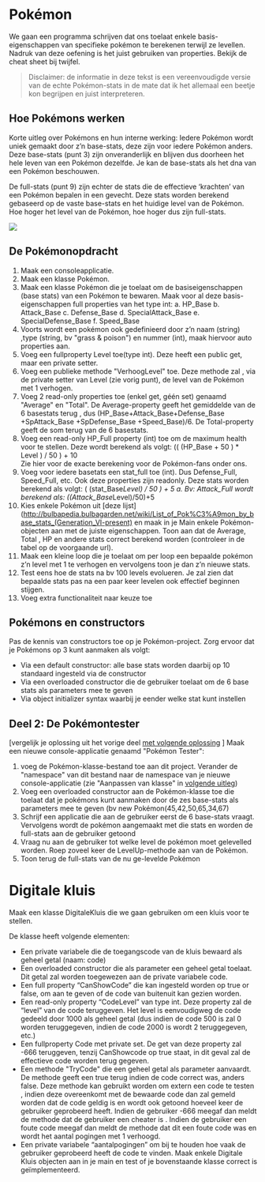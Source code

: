 # Pokémon

We gaan een programma schrijven dat ons toelaat enkele basis-eigenschappen van specifieke pokémon te berekenen terwijl ze levellen. 
Nadruk van deze oefening is het juist gebruiken van properties. Bekijk de cheat sheet bij twijfel.

>Disclaimer: de informatie in deze tekst is een vereenvoudigde versie van de echte Pokémon-stats in de mate dat ik het allemaal een beetje kon begrijpen en juist interpreteren.

## Hoe Pokémons werken
Korte uitleg over Pokémons en hun interne werking: Iedere Pokémon wordt uniek gemaakt door z’n base-stats, deze zijn voor iedere Pokémon anders. Deze base-stats  (punt 3) zijn onveranderlijk en blijven dus doorheen het hele leven van een Pokémon dezelfde. Je kan de base-stats als het dna van een Pokémon beschouwen.

De full-stats (punt 9) zijn echter de stats die de effectieve ‘krachten’ van een Pokémon bepalen in een gevecht. Deze stats worden berekend gebaseerd op de vaste base-stats en het huidige level van de Pokémon. Hoe hoger het level van de Pokémon, hoe hoger dus zijn full-stats. 
 
 ![](/assets/6_klassen/Pokémon.png)

## De Pokémonopdracht
1.	Maak een consoleapplicatie.
2.	Maak een klasse Pokémon.
3.	Maak een klasse Pokémon die je toelaat om de basiseigenschappen (base stats) van een Pokémon te bewaren. 
Maak voor al deze basis-eigenschappen full properties  van het type int:
a.	HP_Base
b.	Attack_Base
c.	Defense_Base
d.	SpecialAttack_Base
e.	SpecialDefense_Base
f.	Speed_Base
4.	Voorts wordt een pokémon ook gedefinieerd door z’n naam (string) ,type (string, bv "grass & poison") en nummer (int), maak hiervoor auto properties aan.
5.	Voeg een fullproperty Level toe(type int). Deze heeft een public get, maar een private setter.
6.	Voeg een publieke methode "VerhoogLevel" toe. Deze methode zal , via de private setter van Level (zie vorig punt), de level van de Pokémon met 1 verhogen.
7.	Voeg 2 read-only properties toe (enkel get, géén set) genaamd "Average" en "Total". De Average-property geeft het gemiddelde van de 6 basestats terug , dus (HP_Base+Attack_Base+Defense_Base +SpAttack_Base +SpDefense_Base +Speed_Base)/6. De Total-property geeft de som terug van de 6 basestats.
8.	Voeg een read-only HP_Full property (int) toe om de maximum health voor te stellen. Deze wordt berekend als volgt: 
(( (HP_Base + 50 ) * Level ) / 50 ) + 10  
Zie hier voor de exacte berekening voor de Pokémon-fans onder ons.
9.	Voeg voor iedere basetats een stat_full toe (int). Dus Defense_Full, Speed_Full, etc. Ook deze properties zijn readonly. Deze stats worden berekend als volgt: 
( (stat_Base*Level) / 50 ) + 5 
a.	Bv: Attack_Full wordt berekend als: ((Attack_Base*Level)/50)+5
10.	Kies enkele Pokémon uit [deze lijst](http://bulbapedia.bulbagarden.net/wiki/List_of_Pok%C3%A9mon_by_base_stats_(Generation_VI-present) en maak in je Main enkele Pokémon-objecten aan met de juiste eigenschappen. Toon aan dat de Average, Total , HP en andere stats correct berekend worden (controleer in de tabel op de voorgaande url).
11.	Maak een kleine loop die je toelaat om per loop een bepaalde pokémon z’n level met 1 te verhogen en vervolgens toon je dan z’n nieuwe stats.
12.	Test eens hoe de stats na bv 100 levels evolueren. Je zal zien dat bepaalde stats pas na een paar keer levelen ook effectief beginnen stijgen.
13.	Voeg extra functionaliteit naar keuze toe

## Pokémons en constructors
Pas de kennis van constructors toe op je Pokémon-project. Zorg ervoor dat je Pokémons op 3 kunt aanmaken als volgt:
* Via een default constructor: alle base stats worden daarbij op 10 standaard ingesteld via de constructor
* Via een overloaded constructor die de gebruiker toelaat om de 6 base stats als parameters mee te geven
* Via object initializer syntax waarbij je eender welke stat kunt instellen
 
 ## Deel 2: De Pokémontester
 [vergelijk je oplossing uit het vorige deel [met volgende oplossing](/assets/6_klassen/Pokemon.md) ]
Maak een nieuwe console-applicatie genaamd "Pokémon Tester": 

1. voeg de Pokémon-klasse-bestand toe aan dit project. Verander de "namespace" van dit bestand naar de namespace van je nieuwe console-applicatie  (zie "Aanpassen van klasse" in [volgende uitleg](https://codevan1001nacht.wordpress.com/2013/11/06/werken-met-klassen-in-visual-studio/))
2. Voeg een overloaded constructor aan de Pokémon-klasse toe die toelaat dat je pokémons kunt aanmaken door de zes base-stats als parameters mee te geven (bv new Pokémon(45,42,50,65,34,67)
3. Schrijf een applicatie die aan de gebruiker eerst de 6 base-stats vraagt. Vervolgens wordt de pokémon aangemaakt met die stats en worden de full-stats aan de gebruiker getoond
4. Vraag nu aan de gebruiker tot welke level de pokémon moet gelevelled worden. Roep zoveel keer de LevelUp-methode aan van de Pokémon.
5. Toon terug de full-stats van de nu ge-levelde Pokémon


# Digitale kluis
Maak een klasse DigitaleKluis die we gaan gebruiken om een kluis voor te stellen. 

De klasse heeft volgende elementen: 

* Een private variabele die de toegangscode van de kluis bewaard als geheel getal (naam: code) 
* Een overloaded constructor die als parameter een geheel getal toelaat. Dit getal zal worden toegewezen aan de private variabele code.
* Een full property “CanShowCode” die kan ingesteld worden op true or false, om aan te geven of de code van buitenuit kan gezien worden. 
* Een read-only property “CodeLevel” van type int. Deze property zal de “level” van de code teruggeven. Het level is eenvoudigweg de code gedeeld door 1000 als geheel getal (dus indien de code 500 is zal 0 worden teruggegeven, indien de code 2000 is wordt 2 teruggegeven, etc.) 
* Een fullproperty Code met private set. De get van deze property zal -666 teruggeven, tenzij CanShowcode op true staat, in dit geval zal de effectieve code worden terug gegeven. 
* Een methode "TryCode" die een geheel getal als parameter aanvaardt. De methode geeft een true terug indien de code correct was, anders false. Deze methode kan gebruikt worden om extern een code te testen , indien deze overeenkomt met de bewaarde code dan zal gemeld worden dat de code geldig is en wordt ook getoond hoeveel keer de gebruiker geprobeerd heeft. Indien de gebruiker -666 meegaf dan meldt de methode dat de gebruiker een cheater is . Indien de gebruiker een foute code meegaf dan meldt de methode dat dit een foute code was en wordt het aantal pogingen met 1 verhoogd.  
* Een private variabele “aantalpogingen” om bij te houden hoe vaak de gebruiker geprobeerd heeft de code te vinden. 
Maak enkele Digitale Kluis objecten aan in je main en test of je bovenstaande klasse correct is geïmplementeerd.
